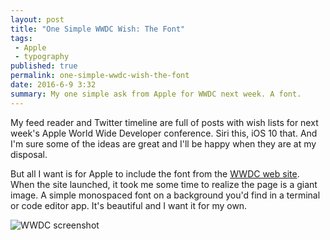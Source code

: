 ```yaml
---
layout: post
title: "One Simple WWDC Wish: The Font"
tags:
 - Apple
 - typography
published: true
permalink: one-simple-wwdc-wish-the-font
date: 2016-6-9 3:32
summary: My one simple ask from Apple for WWDC next week. A font.
---
```

My feed reader and Twitter timeline are full of posts with wish lists for next week's Apple World Wide Developer conference. Siri this, iOS 10 that. And I'm sure some of the ideas are great and I'll be happy when they are at my disposal.

But all I want is for Apple to include the font from the [WWDC web site](https://developer.apple.com/wwdc/). When the site launched, it took me some time to realize the page is a giant image. A simple monospaced font on a background you'd find in a terminal or code editor app. It's beautiful and I want it for my own.

<img class="u-photo" src="http://cdn.miklb.com/images/WWDC_-_Apple_Developer_2016-06-09_03-30-35.png" alt="WWDC screenshot">



<a href="https://brid.gy/publish/twitter"></a>
